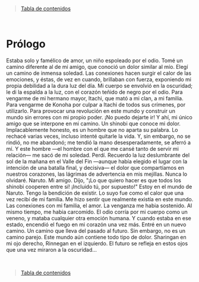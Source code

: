 > [Tabla de contenidos](./es.md#-tabla-de-contenidos)

<br>

# Prólogo

Estaba solo y famélico de amor, un niño espoleado por el odio.
Tomé un camino diferente al de mi amigo, que conoció un dolor similar al mío. Elegí un camino de inmensa soledad.
Las conexiones hacen surgir el calor de las emociones, y éstas, de vez en cuando, brillaban con fuerza, exponiendo mi propia debilidad a la dura luz del día. Mi cuerpo se envolvió en la oscuridad; le di la espalda a la luz, con el corazón teñido de negro por el odio.
Para vengarme de mi hermano mayor, Itachi, que mató a mi clan, a mi familia. Para vengarme de Konoha por culpar a Itachi de todos sus crímenes, por utilizarlo. Para provocar una revolución en este mundo y construir un mundo sin errores con mi propio poder.
¡No puedo dejarte ir!
Y ahí, mi único amigo que se interpone en mi camino. Un shinobi que conoce mi dolor. Implacablemente honesto, es un hombre que no aparta su palabra.
Lo rechacé varias veces, incluso intenté quitarle la vida. Y, sin embargo, no se rindió, no me abandonó; me tendió la mano desesperadamente, se aferró a mí. Y este hombre —el hombre con el que me cansé tanto de servir mi relación— me sacó de mi soledad.
Perdí.
Recuerdo la luz deslumbrante del sol de la mañana en el Valle del Fin —aunque había elegido el lugar con la intención de una batalla final, y decisiva— el dolor que compartíamos en nuestros corazones, las lágrimas de advertencia en mis mejillas. Nunca lo olvidaré.
Naruto. Mi amigo. Dijo, "¡Lo que quiero hacer es que todos los shinobi cooperen entre sí! ¡Incluido tú, por supuesto!"
Estoy en el mundo de Naruto. Tengo la bendición de existir.
Lo suyo fue como el calor que una vez recibí de mi familia. Me hizo sentir que realmente existía en este mundo. Las conexiones con mi familia, el amor.
La venganza me habia sostenido. Al mismo tiempo, me habia carcomido. El odio corría por mi cuerpo como un veneno, y mataba cualquier otra emoción humana. Y cuando estaba en ese estado, encendió el fuego en mi corazón una vez más.
Entré en un nuevo camino. Un camino que lleva del pasado al futuro. Sin embargo, no es un camino parejo. Este mundo aún contiene todo tipo de dolor.
Sharingan en mi ojo derecho, Rinnegan en el izquierdo.
El futuro se refleja en estos ojos que una vez miraron a la oscuridad...

<br>

> [Tabla de contenidos](./es.md#-tabla-de-contenidos)
